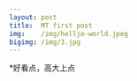 ```yaml
---
layout: post
title:  MT first post
img:    /img/helljo-world.jpeg
bigimg: /img/3.jpg
---
```


*好看点，高大上点
